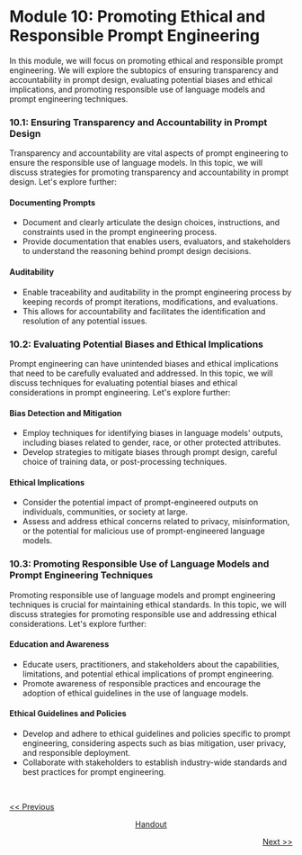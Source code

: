 # Module 10: Promoting Ethical and Responsible Prompt Engineering
In this module, we will focus on promoting ethical and responsible prompt engineering. We will explore the subtopics of ensuring transparency and accountability in prompt design, evaluating potential biases and ethical implications, and promoting responsible use of language models and prompt engineering techniques.

### 10.1: Ensuring Transparency and Accountability in Prompt Design
Transparency and accountability are vital aspects of prompt engineering to ensure the responsible use of language models. In this topic, we will discuss strategies for promoting transparency and accountability in prompt design. Let's explore further:

#### Documenting Prompts
   - Document and clearly articulate the design choices, instructions, and constraints used in the prompt engineering process.
   - Provide documentation that enables users, evaluators, and stakeholders to understand the reasoning behind prompt design decisions.

#### Auditability
   - Enable traceability and auditability in the prompt engineering process by keeping records of prompt iterations, modifications, and evaluations.
   - This allows for accountability and facilitates the identification and resolution of any potential issues.

### 10.2: Evaluating Potential Biases and Ethical Implications
Prompt engineering can have unintended biases and ethical implications that need to be carefully evaluated and addressed. In this topic, we will discuss techniques for evaluating potential biases and ethical considerations in prompt engineering. Let's explore further:

#### Bias Detection and Mitigation
   - Employ techniques for identifying biases in language models' outputs, including biases related to gender, race, or other protected attributes.
   - Develop strategies to mitigate biases through prompt design, careful choice of training data, or post-processing techniques.

#### Ethical Implications
   - Consider the potential impact of prompt-engineered outputs on individuals, communities, or society at large.
   - Assess and address ethical concerns related to privacy, misinformation, or the potential for malicious use of prompt-engineered language models.

### 10.3: Promoting Responsible Use of Language Models and Prompt Engineering Techniques
Promoting responsible use of language models and prompt engineering techniques is crucial for maintaining ethical standards. In this topic, we will discuss strategies for promoting responsible use and addressing ethical considerations. Let's explore further:

#### Education and Awareness
   - Educate users, practitioners, and stakeholders about the capabilities, limitations, and potential ethical implications of prompt engineering.
   - Promote awareness of responsible practices and encourage the adoption of ethical guidelines in the use of language models.

#### Ethical Guidelines and Policies
   - Develop and adhere to ethical guidelines and policies specific to prompt engineering, considering aspects such as bias mitigation, user privacy, and responsible deployment.
   - Collaborate with stakeholders to establish industry-wide standards and best practices for prompt engineering.

<br>

<p align="left"><a href="https://github.com/vennby/ChatGPT-University/blob/main/Prompt%20Engineering/Module%2009.md"><< Previous</a></p>
<p align="center"><a href="https://github.com/vennby/ChatGPT-University/blob/main/Prompt%20Engineering/Handout.md">Handout</a></p>
<p align="right"><a href="https://github.com/vennby/ChatGPT-University/blob/main/Prompt%20Engineering/Module%2011.md">Next >></a></p>
